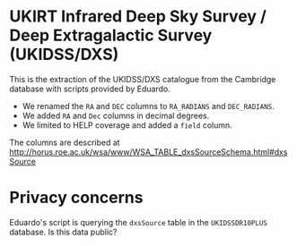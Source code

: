 UKIRT Infrared Deep Sky Survey / Deep Extragalactic Survey (UKIDSS/DXS)
=======================================================================

This is the extraction of the UKIDSS/DXS catalogue from the Cambridge database
with scripts provided by Eduardo.

- We renamed the `RA` and `DEC` columns to `RA_RADIANS` and `DEC_RADIANS`.
- We added `RA` and `Dec` columns in decimal degrees.
- We limited to HELP coverage and added a `field` column.

The columns are described at
http://horus.roe.ac.uk/wsa/www/WSA_TABLE_dxsSourceSchema.html#dxsSource

# Privacy concerns

Eduardo's script is querying the `dxsSource` table in the `UKIDSSDR10PLUS`
database. Is this data public?
